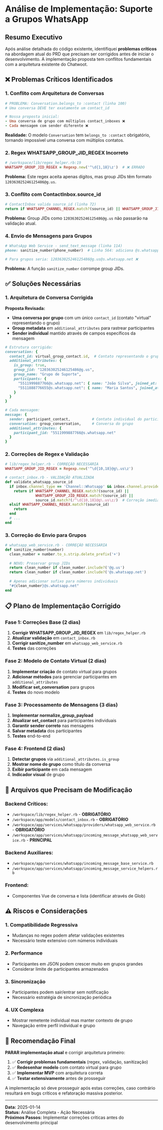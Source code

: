# Análise de Implementação: Suporte a Grupos WhatsApp

## Resumo Executivo

Após análise detalhada do código existente, identifiquei **problemas críticos** na abordagem atual do PRD que precisam ser corrigidos antes de iniciar o desenvolvimento. A implementação proposta tem conflitos fundamentais com a arquitetura existente do Chatwoot.

## ❌ Problemas Críticos Identificados

### 1. **Conflito com Arquitetura de Conversas**
```ruby
# PROBLEMA: Conversation.belongs_to :contact (linha 100)
# Uma conversa DEVE ter exatamente um contact_id

# Nossa proposta inicial:
- Uma conversa de grupo com múltiplos contact_inboxes ❌
- Cada mensagem com sender diferente ❌
```

**Realidade:** O modelo `Conversation` tem `belongs_to :contact` obrigatório, tornando impossível uma conversa com múltiplos contatos.

### 2. **Regex WHATSAPP_GROUP_JID_REGEX Incorreto**
```ruby
# /workspace/lib/regex_helper.rb:19
WHATSAPP_GROUP_JID_REGEX = Regexp.new('^\d{1,18}\z')  # ❌ ERRADO
```

**Problema:** Este regex aceita apenas dígitos, mas group JIDs têm formato `120363025246125486@g.us`.

### 3. **Conflito com ContactInbox.source_id**
```ruby
# ContactInbox valida source_id (linha 72)
return if WHATSAPP_CHANNEL_REGEX.match?(source_id) || WHATSAPP_GROUP_JID_REGEX.match?(source_id)
```

**Problema:** Group JIDs como `120363025246125486@g.us` não passarão na validação atual.

### 4. **Envio de Mensagens para Grupos**
```ruby
# WhatsApp Web Service - send_text_message (linha 114)
phone: sanitize_number(phone_number)  # Linha 564: adiciona @s.whatsapp.net

# Para grupos seria: 120363025246125486@g.us@s.whatsapp.net ❌
```

**Problema:** A função `sanitize_number` corrompe group JIDs.

## ✅ Soluções Necessárias

### 1. **Arquitetura de Conversa Corrigida**

**Proposta Revisada:**
- **Uma conversa por grupo** com um único `contact_id` (contato "virtual" representando o grupo)
- **Group metadata** em `additional_attributes` para rastrear participantes
- **Sender individual** mantido através de campos específicos da mensagem

```ruby
# Estrutura corrigida:
conversation: {
  contact_id: virtual_group_contact.id,  # Contato representando o grupo
  additional_attributes: {
    is_group: true,
    group_jid: "120363025246125486@g.us",
    group_name: "Grupo de Suporte",
    participants: {
      "5511999887766@s.whatsapp.net": { name: "João Silva", joined_at: "2024-01-01" },
      "5511888776655@s.whatsapp.net": { name: "Maria Santos", joined_at: "2024-01-01" }
    }
  }
}

# Cada mensagem:
message: {
  sender: participant_contact,          # Contato individual do participante
  conversation: group_conversation,     # Conversa do grupo
  additional_attributes: {
    participant_jid: "5511999887766@s.whatsapp.net"
  }
}
```

### 2. **Correções de Regex e Validação**

```ruby
# lib/regex_helper.rb - CORREÇÃO NECESSÁRIA
WHATSAPP_GROUP_JID_REGEX = Regexp.new('^\d{10,18}@g\.us\z')

# contact_inbox.rb - VALIDAÇÃO ATUALIZADA
def validate_whatsapp_source_id
  if inbox.channel_type == 'Channel::Whatsapp' && inbox.channel.provider == 'whatsapp_web'
    return if WHATSAPP_CHANNEL_REGEX.match?(source_id) || 
              WHATSAPP_GROUP_JID_REGEX.match?(source_id) ||
              source_id.match?(/^\d{10,18}@g\.us\z/)  # Correção imediata
  elsif WHATSAPP_CHANNEL_REGEX.match?(source_id)
    return
  end
  # ...
end
```

### 3. **Correção do Envio para Grupos**

```ruby
# whatsapp_web_service.rb - CORREÇÃO NECESSÁRIA
def sanitize_number(number)
  clean_number = number.to_s.strip.delete_prefix('+')
  
  # NOVO: Preservar group JIDs
  return clean_number if clean_number.include?('@g.us')
  return clean_number if clean_number.include?('@s.whatsapp.net')
  
  # Apenas adicionar sufixo para números individuais
  "#{clean_number}@s.whatsapp.net"
end
```

## 📋 Plano de Implementação Corrigido

### Fase 1: Correções Base (2 dias)
1. **Corrigir WHATSAPP_GROUP_JID_REGEX** em `lib/regex_helper.rb`
2. **Atualizar validação** em `contact_inbox.rb`
3. **Corrigir sanitize_number** em `whatsapp_web_service.rb`
4. **Testes** das correções

### Fase 2: Modelo de Contato Virtual (2 dias)
1. **Implementar criação** de contato virtual para grupos
2. **Adicionar métodos** para gerenciar participantes em `additional_attributes`
3. **Modificar set_conversation** para grupos
4. **Testes** do novo modelo

### Fase 3: Processamento de Mensagens (3 dias)
1. **Implementar normalize_group_payload**
2. **Atualizar set_contact** para participantes individuais
3. **Garantir sender correto** nas mensagens
4. **Salvar metadata** dos participantes
5. **Testes** end-to-end

### Fase 4: Frontend (2 dias)
1. **Detectar grupos** via `additional_attributes.is_group`
2. **Mostrar nome do grupo** como título da conversa
3. **Exibir participante** em cada mensagem
4. **Indicador visual** de grupo

## 🚨 Arquivos que Precisam de Modificação

### Backend Críticos:
- `/workspace/lib/regex_helper.rb` - **OBRIGATÓRIO**
- `/workspace/app/models/contact_inbox.rb` - **OBRIGATÓRIO**  
- `/workspace/app/services/whatsapp/providers/whatsapp_web_service.rb` - **OBRIGATÓRIO**
- `/workspace/app/services/whatsapp/incoming_message_whatsapp_web_service.rb` - **PRINCIPAL**

### Backend Auxiliares:
- `/workspace/app/services/whatsapp/incoming_message_base_service.rb`
- `/workspace/app/services/whatsapp/incoming_message_service_helpers.rb`

### Frontend:
- Componentes Vue de conversa e lista (identificar através de Glob)

## ⚠️ Riscos e Considerações

### 1. **Compatibilidade Regressiva**
- Mudanças no regex podem afetar validações existentes
- Necessário teste extensivo com números individuais

### 2. **Performance**
- Participantes em JSON podem crescer muito em grupos grandes
- Considerar limite de participantes armazenados

### 3. **Sincronização**
- Participantes podem sair/entrar sem notificação
- Necessário estratégia de sincronização periódica

### 4. **UX Complexa**
- Mostrar remetente individual mas manter contexto de grupo
- Navegação entre perfil individual e grupo

## 🎯 Recomendação Final

**PARAR implementação atual** e corrigir arquitetura primeiro:

1. ✅ **Corrigir problemas fundamentais** (regex, validação, sanitização)
2. ✅ **Redesenhar modelo** com contato virtual para grupo
3. ✅ **Implementar MVP** com arquitetura correta
4. ✅ **Testar extensivamente** antes de prosseguir

A implementação só deve prosseguir após estas correções, caso contrário resultará em bugs críticos e refatoração massiva posterior.

---

**Data:** 2025-01-14  
**Status:** Análise Completa - Ação Necessária  
**Próximos Passos:** Implementar correções críticas antes do desenvolvimento principal